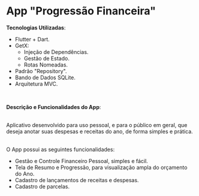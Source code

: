 # App "Progressão Financeira"

<strong>Tecnologias Utilizadas</strong>:
- Flutter + Dart.
- GetX:
  - Injeção de Dependências.
  - Gestão de Estado.
  - Rotas Nomeadas.
- Padrão "Repository".
- Bando de Dados SQLite.
- Arquitetura MVC.

<br>

<strong>Descrição e Funcionalidades do App</strong>:
<br>
<br>

Aplicativo desenvolvido para uso pessoal, e para o público em geral, que deseja anotar suas despesas e receitas do ano, de forma simples e prática.
<br>
<br>

O App possui as seguintes funcionalidades:
- Gestão e Controle Financeiro Pessoal, simples e fácil.
- Tela de Resumo e Progressão, para visualização ampla do orçamento do Ano.
- Cadastro de lançamentos de receitas e despesas.
- Cadastro de parcelas.
